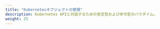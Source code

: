 ```yaml
---
title: "Kubernetesオブジェクトの管理"
description: Kubernetes APIと対話するための宣言型および命令型のパラダイム。
weight: 25
---
```

